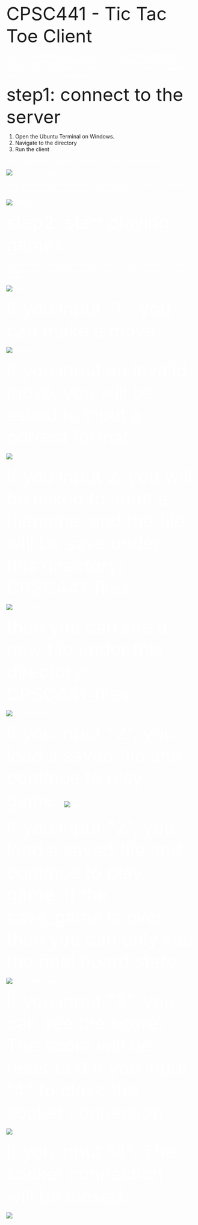<font size="8">CPSC441 - Tic Tac Toe Client</font>

<font color="white">I am using a Windows system, but since the server was compiled for Linux x86-64, I used the Ubuntu terminal to connect to the server and play games. Since tictacClient.py is stored in my D drive, I need to navigate to the D drive in the Ubuntu terminal.</font>


<font size="8">step1: connect to the server</font>

1. Open the Ubuntu Terminal on Windows.
2. Navigate to the directory
3. Run the client 

<font color="white">After running the client, you'll be presented with the following

![Connection Diagram](https://github.com/yszdw/test/blob/main/connection.png)

<font color="white">Then this directory will be created automatically in my D drive if it doesn't exist, all the files will be saved under this directory.

![directory](https://github.com/yszdw/test/blob/main/directory.png)


<font size="8">step2: start playing games</font>


you can input "1" to start a new game, then you can three options: input "1" to input a move, input "2" to save the game, input "3" to exit the current game.

![choice](https://github.com/yszdw/test/blob/main/choice.png)

<font size="8">if you input "1", you can make a move. </font>

![choice1](https://github.com/yszdw/test/blob/main/choice1.png)


<font size="8">if you input an invalid move, you will be asked to input a correct format. </font>

![invalid](https://github.com/yszdw/test/blob/main/invalid_number.png)


<font size="8">if you input 2, you will be asked to input a filename, and the file will be save under this directory: CPSC441_files. </font>

![saved_game](https://github.com/yszdw/test/blob/main/game_saved.png)

<font size="8">then you can see a new file under this directory: CPSC441_files. </font>

![new_directory](https://github.com/yszdw/test/blob/main/new_directory.png)

<font size="8">if you input "2", you load a saved file and continue to play game. </font>
![load_game](https://github.com/yszdw/test/blob/main/load_game.png)

<font size="8">if you input "2", you load a saved file and continue to play game. If the save_game is over, then you can only see the final board state . </font>

![load_finished_game](https://github.com/yszdw/test/blob/main/load_finished.png)

<font size="8">if you input "3", you can see the score. The score will be reset to 0 if you input "4" to close the socket connection . </font>

![score](https://github.com/yszdw/test/blob/main/score.png)

<font size="8">if you input "4", The socket connection will be closed. </font>

![disconnection](hhttps://github.com/yszdw/test/blob/main/disconnection.png)















